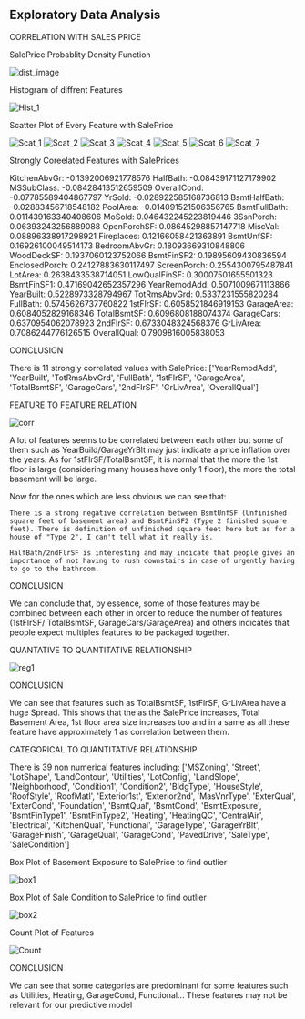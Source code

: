 ## Exploratory Data Analysis

CORRELATION WITH SALES PRICE

SalePrice Probablity Density Function

![dist_image](https://user-images.githubusercontent.com/109108274/183962915-d580530c-66ca-48df-a749-b9d208466996.png)

Histogram of diffrent Features

![Hist_1](https://user-images.githubusercontent.com/109108274/183964506-7fec3d63-de41-4149-99a9-e38b7a411aa3.png)

Scatter Plot of Every Feature with SalePrice

![Scat_1](https://user-images.githubusercontent.com/109108274/183965926-a20c6c33-5afc-4366-9478-9619ad546cbd.png)
![Scat_2](https://user-images.githubusercontent.com/109108274/183965985-3af7f13b-7624-4984-b5c1-58274e011975.png)
![Scat_3](https://user-images.githubusercontent.com/109108274/183965989-abb64e21-ca37-4791-96de-49f578b190eb.png)
![Scat_4](https://user-images.githubusercontent.com/109108274/183965991-cd391472-c9b4-4d7c-b460-679c5d7338a6.png)
![Scat_5](https://user-images.githubusercontent.com/109108274/183965997-f8c07408-e4df-489c-94ac-7e2ae6ffacde.png)
![Scat_6](https://user-images.githubusercontent.com/109108274/183966000-a7c94e21-b835-42f1-8c97-3527938758c6.png)
![Scat_7](https://user-images.githubusercontent.com/109108274/183966004-291e19bd-0046-458a-849c-57ce7f88b79c.png)

Strongly Coreelated Features with SalePrices

   KitchenAbvGr: -0.1392006921778576
       HalfBath: -0.08439171127179902
     MSSubClass: -0.08428413512659509
    OverallCond: -0.07785589404867797
         YrSold: -0.028922585168736813
   BsmtHalfBath: -0.02883456718548182
       PoolArea: -0.014091521506356765
   BsmtFullBath: 0.011439163340408606
         MoSold: 0.046432245223819446
      3SsnPorch: 0.06393243256889088
    OpenPorchSF: 0.08645298857147718
        MiscVal: 0.08896338917298921
     Fireplaces: 0.12166058421363891
      BsmtUnfSF: 0.16926100049514173
   BedroomAbvGr: 0.18093669310848806
     WoodDeckSF: 0.1937060123752066
     BsmtFinSF2: 0.19895609430836594
  EnclosedPorch: 0.24127883630117497
    ScreenPorch: 0.2554300795487841
        LotArea: 0.2638433538714051
   LowQualFinSF: 0.30007501655501323
     BsmtFinSF1: 0.47169042652357296
   YearRemodAdd: 0.5071009671113866
      YearBuilt: 0.5228973328794967
   TotRmsAbvGrd: 0.5337231555820284
       FullBath: 0.5745626737760822
       1stFlrSF: 0.6058521846919153
     GarageArea: 0.6084052829168346
    TotalBsmtSF: 0.6096808188074374
     GarageCars: 0.6370954062078923
       2ndFlrSF: 0.6733048324568376
      GrLivArea: 0.7086244776126515
    OverallQual: 0.7909816005838053

CONCLUSION

There is 11 strongly correlated values with SalePrice:
['YearRemodAdd', 'YearBuilt', 'TotRmsAbvGrd', 'FullBath', '1stFlrSF', 'GarageArea', 'TotalBsmtSF', 'GarageCars', '2ndFlrSF', 'GrLivArea', 'OverallQual']

FEATURE TO FEATURE RELATION

![corr](https://user-images.githubusercontent.com/109108274/183973903-dfb96291-38c2-4908-89c2-2489e8010763.png)

A lot of features seems to be correlated between each other but some of them such as YearBuild/GarageYrBlt may just indicate a price inflation over the years. As for 1stFlrSF/TotalBsmtSF, it is normal that the more the 1st floor is large (considering many houses have only 1 floor), the more the total basement will be large.

Now for the ones which are less obvious we can see that:

    There is a strong negative correlation between BsmtUnfSF (Unfinished square feet of basement area) and BsmtFinSF2 (Type 2 finished square feet). There is definition of unfinished square feet here but as for a house of "Type 2", I can't tell what it really is.
    
    HalfBath/2ndFlrSF is interesting and may indicate that people gives an importance of not having to rush downstairs in case of urgently having to go to the bathroom.
    
CONCLUSION

We can conclude that, by essence, some of those features may be combined between each other in order to reduce the number of features (1stFlrSF/ TotalBsmtSF, GarageCars/GarageArea) and others indicates that people expect multiples features to be packaged together.

QUANTATIVE TO QUANTITATIVE RELATIONSHIP

![reg1](https://user-images.githubusercontent.com/109108274/183979730-ab9c4524-f2fc-4470-8c47-7619d027ac6c.png)

CONCLUSION 

We can see that features such as TotalBsmtSF, 1stFlrSF, GrLivArea have a huge Spread. This shows that the as the SalePrice increases, Total Basement Area, 1st floor area size increases too and in a same as all these feature have approximately 1 as correlation between them.

CATEGORICAL TO QUANTITATIVE RELATIONSHIP

There is 39 non numerical features including:
['MSZoning', 'Street', 'LotShape', 'LandContour', 'Utilities', 'LotConfig', 'LandSlope', 'Neighborhood', 'Condition1', 'Condition2', 'BldgType', 'HouseStyle', 'RoofStyle', 'RoofMatl', 'Exterior1st', 'Exterior2nd', 'MasVnrType', 'ExterQual', 'ExterCond', 'Foundation', 'BsmtQual', 'BsmtCond', 'BsmtExposure', 'BsmtFinType1', 'BsmtFinType2', 'Heating', 'HeatingQC', 'CentralAir', 'Electrical', 'KitchenQual', 'Functional', 'GarageType', 'GarageYrBlt', 'GarageFinish', 'GarageQual', 'GarageCond', 'PavedDrive', 'SaleType', 'SaleCondition']

Box Plot of Basement Exposure to SalePrice to find outlier

![box1](https://user-images.githubusercontent.com/109108274/183981351-210aa079-a3c9-4f24-9e53-564875173b0b.png)

Box Plot of Sale Condition to SalePrice to find outlier

![box2](https://user-images.githubusercontent.com/109108274/183981356-cc806f27-d0b7-4b48-8052-57211f2d8e30.png)

Count Plot of Features

![Count](https://user-images.githubusercontent.com/109108274/183983127-4ed340a6-b427-4d51-ba58-58931cde85c0.png)

CONCLUSION 

We can see that some categories are predominant for some features such as Utilities, Heating, GarageCond, Functional... These features may not be relevant for our predictive model
